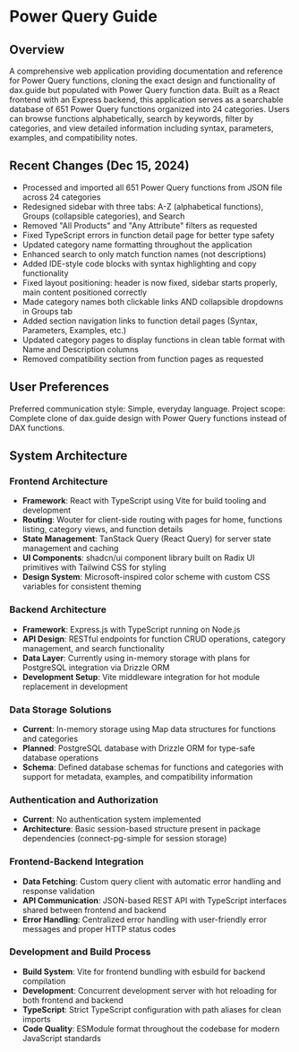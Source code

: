 # Power Query Guide

## Overview

A comprehensive web application providing documentation and reference for Power Query functions, cloning the exact design and functionality of dax.guide but populated with Power Query function data. Built as a React frontend with an Express backend, this application serves as a searchable database of 651 Power Query functions organized into 24 categories. Users can browse functions alphabetically, search by keywords, filter by categories, and view detailed information including syntax, parameters, examples, and compatibility notes.

## Recent Changes (Dec 15, 2024)

- Processed and imported all 651 Power Query functions from JSON file across 24 categories
- Redesigned sidebar with three tabs: A-Z (alphabetical functions), Groups (collapsible categories), and Search
- Removed "All Products" and "Any Attribute" filters as requested
- Fixed TypeScript errors in function detail page for better type safety
- Updated category name formatting throughout the application
- Enhanced search to only match function names (not descriptions)
- Added IDE-style code blocks with syntax highlighting and copy functionality
- Fixed layout positioning: header is now fixed, sidebar starts properly, main content positioned correctly
- Made category names both clickable links AND collapsible dropdowns in Groups tab
- Added section navigation links to function detail pages (Syntax, Parameters, Examples, etc.)
- Updated category pages to display functions in clean table format with Name and Description columns
- Removed compatibility section from function pages as requested

## User Preferences

Preferred communication style: Simple, everyday language.
Project scope: Complete clone of dax.guide design with Power Query functions instead of DAX functions.

## System Architecture

### Frontend Architecture
- **Framework**: React with TypeScript using Vite for build tooling and development
- **Routing**: Wouter for client-side routing with pages for home, functions listing, category views, and function details
- **State Management**: TanStack Query (React Query) for server state management and caching
- **UI Components**: shadcn/ui component library built on Radix UI primitives with Tailwind CSS for styling
- **Design System**: Microsoft-inspired color scheme with custom CSS variables for consistent theming

### Backend Architecture
- **Framework**: Express.js with TypeScript running on Node.js
- **API Design**: RESTful endpoints for function CRUD operations, category management, and search functionality
- **Data Layer**: Currently using in-memory storage with plans for PostgreSQL integration via Drizzle ORM
- **Development Setup**: Vite middleware integration for hot module replacement in development

### Data Storage Solutions
- **Current**: In-memory storage using Map data structures for functions and categories
- **Planned**: PostgreSQL database with Drizzle ORM for type-safe database operations
- **Schema**: Defined database schemas for functions and categories with support for metadata, examples, and compatibility information

### Authentication and Authorization
- **Current**: No authentication system implemented
- **Architecture**: Basic session-based structure present in package dependencies (connect-pg-simple for session storage)

### Frontend-Backend Integration
- **Data Fetching**: Custom query client with automatic error handling and response validation
- **API Communication**: JSON-based REST API with TypeScript interfaces shared between frontend and backend
- **Error Handling**: Centralized error handling with user-friendly error messages and proper HTTP status codes

### Development and Build Process
- **Build System**: Vite for frontend bundling with esbuild for backend compilation
- **Development**: Concurrent development server with hot reloading for both frontend and backend
- **TypeScript**: Strict TypeScript configuration with path aliases for clean imports
- **Code Quality**: ESModule format throughout the codebase for modern JavaScript standards